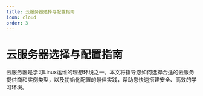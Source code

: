 ```yaml
---
title: 云服务器选择与配置指南
icon: cloud
order: 3
---
```


# 云服务器选择与配置指南

云服务器是学习Linux运维的理想环境之一。本文将指导您如何选择合适的云服务提供商和实例类型，以及初始化配置的最佳实践，帮助您快速搭建安全、高效的学习环境。
